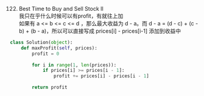122. Best Time to Buy and Sell Stock II   
我只在乎什么时候可以有profit，有就往上加    
如果有 a <= b <= c <= d ，那么最大收益为 d - a。而 d - a = (d - c) + (c - b) + (b - a)，所以可以直接写成 prices[i] - prices[i-1] 添加到收益中
```Python
class Solution(object):
    def maxProfit(self, prices):
        profit = 0 
        
        for i in range(1, len(prices)):
            if prices[i] >= prices[i - 1]:
                profit += prices[i] - prices[i - 1]
                
        return profit
```
